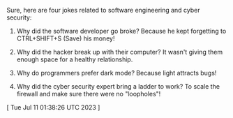  
Sure, here are four jokes related to software engineering and cyber security:

1. Why did the software developer go broke? Because he kept forgetting to CTRL+SHIFT+S (Save) his money!

2. Why did the hacker break up with their computer? It wasn't giving them enough space for a healthy relationship. 

3. Why do programmers prefer dark mode? Because light attracts bugs!

4. Why did the cyber security expert bring a ladder to work? To scale the firewall and make sure there were no "loopholes"!
 
[ 
Tue Jul 11 01:38:26 UTC 2023
 ]

